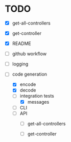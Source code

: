 # TODO

- [x] get-all-controllers
- [x] get-controller

- [x] README
- [ ] github workflow
- [ ] logging

- [ ] code generation
   - [x] encode
   - [x] decode
   - [ ] integration tests
      - [x] messages
   - [ ] CLI
   - [ ] API
      - [ ] get-all-controllers
      - [ ] get-controller

